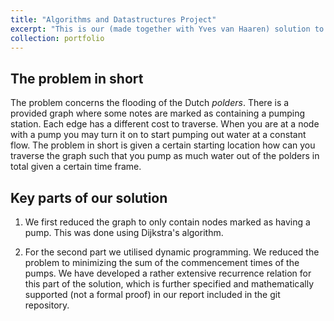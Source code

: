 ```yaml
---
title: "Algorithms and Datastructures Project"
excerpt: "This is our (made together with Yves van Haaren) solution to the Pumps problem posed in the course Algorithms and Datastructures at Radboud University. Grade: 9.6, December 2023 <br/><img src='/images/500x300.png'>"
collection: portfolio
---
```


The problem in short
----
The problem concerns the flooding of the Dutch *polders*. There is a provided graph where some notes are marked as containing a pumping station. Each edge has a different cost to traverse. When you are at a node with a pump you may turn it on to start pumping out water at a constant flow. The problem in short is given a certain starting location how can you traverse the graph such that you pump as much water out of the polders in total given a certain time frame.

Key parts of our solution
----
1. We first reduced the graph to only contain nodes marked as having a pump. This was done using Dijkstra's algorithm. 

2. For the second part we utilised dynamic programming. We reduced the problem to minimizing the sum of the commencement times of the pumps. We have developed a rather extensive recurrence relation for this part of the solution, which is further specified and mathematically supported (not a formal proof) in our report included in the git repository.
